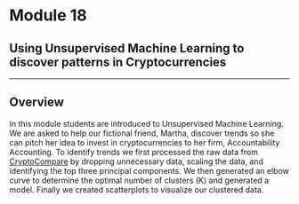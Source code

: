 # Module 18 
## Using Unsupervised Machine Learning to discover patterns in Cryptocurrencies
---
## Overview
In this module students are introduced to Unsupervised Machine Learning.  We are asked to help our fictional friend, Martha, discover trends so she can pitch her idea to invest in cryptocurrencies to her firm, Accountability Accounting.  To identify trends we first processed the raw data from [CryptoCompare](https://min-api.cryptocompare.com/data/all/coinlist) by dropping unnecessary data, scaling the data, and identifying the top three principal components.  We then generated an elbow curve to determine the optimal number of clusters (K) and generated a model.  Finally we created scatterplots to visualize our clustered data.
